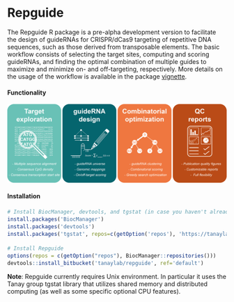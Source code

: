 # Repguide

The Repguide R package is a pre-alpha development version to facilitate
the design of guideRNAs for CRISPR/dCas9 targeting of repetitive DNA
sequences, such as those derived from transposable elements. The basic
workflow consists of selecting the target sites, computing and scoring
guideRNAs, and finding the optimal combination of multiple guides to
maximize and minimize on- and off-targeting, respectively. More details
on the usage of the workflow is available in the package
[vignette](https://tanaylab.bitbucket.io/Repguide/articles/Repguide.html).

#### Functionality

![](schematic.png)

#### Installation

``` r
# Install BiocManager, devtools, and tgstat (in case you haven't already)
install.packages('BiocManager')
install.packages('devtools')
install.packages('tgstat', repos=c(getOption('repos'), 'https://tanaylab.bitbucket.io/repo'))

# Install Repguide
options(repos = c(getOption("repos"), BiocManager::repositories()))
devtools::install_bitbucket('tanaylab/repguide', ref='default')
```

**Note**: Repguide currently requires Unix environment. In particular it
uses the Tanay group tgstat library that utilizes shared memory and
distributed computing (as well as some specific optional CPU features).
